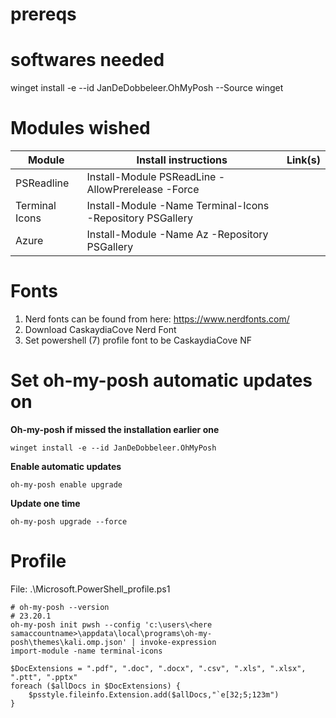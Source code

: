 # prereqs

# softwares needed

winget install -e --id JanDeDobbeleer.OhMyPosh  --Source winget

# Modules wished


| Module | Install instructions | Link(s) |
| --- | ---| --- |
| PSReadline | Install-Module PSReadLine -AllowPrerelease -Force |  |
| Terminal Icons | Install-Module -Name Terminal-Icons -Repository PSGallery | |
| Azure | Install-Module -Name Az -Repository PSGallery | |

# Fonts

1. Nerd fonts can be found from here: https://www.nerdfonts.com/
2. Download CaskaydiaCove Nerd Font
3. Set powershell (7) profile font to be CaskaydiaCove NF

# Set oh-my-posh automatic updates on

**Oh-my-posh if missed the installation earlier one**
```
winget install -e --id JanDeDobbeleer.OhMyPosh
```

**Enable automatic updates**
```
oh-my-posh enable upgrade
```

**Update one time**

```
oh-my-posh upgrade --force
```

# Profile

File: .\Microsoft.PowerShell_profile.ps1

```
# oh-my-posh --version
# 23.20.1
oh-my-posh init pwsh --config 'c:\users\<here samaccountname>\appdata\local\programs\oh-my-posh\themes\kali.omp.json' | invoke-expression
import-module -name terminal-icons

$DocExtensions = ".pdf", ".doc", ".docx", ".csv", ".xls", ".xlsx", ".ptt", ".pptx"
foreach ($allDocs in $DocExtensions) {
    $psstyle.fileinfo.Extension.add($allDocs,"`e[32;5;123m")
}
```